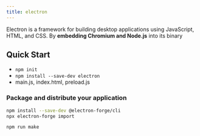 ```yaml
---
title: electron
---
```


Electron is a framework for building desktop applications using JavaScript, HTML, and CSS. By **embedding Chromium and Node.js** into its binary

## Quick Start

- `npm init`
- `npm install --save-dev electron`
- main.js, index.html, preload.js

### Package and distribute your application

```bash
npm install --save-dev @electron-forge/cli
npx electron-forge import

npm run make
```
